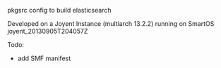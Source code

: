 pkgsrc config to build elasticsearch

Developed on a Joyent Instance (multiarch 13.2.2) running on SmartOS joyent_20130905T204057Z

Todo:
 * add SMF manifest
